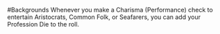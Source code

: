 #Backgrounds
Whenever you make a Charisma (Performance) check to entertain Aristocrats, Common Folk, or Seafarers, you can add your Profession Die to the roll.
